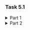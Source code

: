 ### Task 5.1


<details><summary> Part 1 </summary>
1. First, to log in as a root user, I used the sudo su command.
</p> 
2. Further, to change the password, use the passwd <username> command, in my case root. 
</p>
3. The cat / etc / passwd command shows all users registered in the system. 
Here the following information will be given: username, password, id, group id, group, home directory, shell. The password is displayed by X.
</p>
4.
</p>
5. The Linux help system, represented by the man command, is short for manual.
This command has its own sections with information. To get information on a specific command, type man a space followed by the command name, for example:

    man passwd
    
The man command can also search using keys. For example, the -k switch performs a keyword search, for example:

    man -k passwd
As a result of the executed command, we will get a list of man pages on which the word "passwd" is found. </p>
The info command is an alternative to the man command. To find out information on a specific command, you need to enter info space and the name of the command.

    info man



There is also a help command. It displays help about shell built-in commands. </p>   
6. The more and less commands are used to view the contents of text files. 
 </p> 
The more command displays the contents of a file on the screen in separate pages that span the entire screen. To see the next page press the spacebar.
To exit view mode, press q.
</p>
The less command contains the same functionality as more, but also has additional functionality.
</p>
</details>

<details><summary> Part 2 </summary>
    
1. The tree command displays a hierarchical structure of directories graphically. Has many options and is very useful. </p>
Here are some examples of how to use this command.
We execute the command: 

    tree
And we get:
</p><img src=""></p>
To see even hidden files and directories, run the command:

    tree -a
And we get:
</p><img src=""></p>
You can also display only those directories and files that have a specific character or sequence of characters.

    tree -P c*
If necessary, you can also select which level of the folder or subfolder to display.

    tree -L 2
and

    tree -L 1
And we get:
</p><img src=""></p>

2. The "file" command is used to determine the type of file. 
This command has various experiences that can be viewed using command:

        man file
        
</p>
3. There are three commands for navigating the terminal and their different options are ls, cd and pwd.
The pwd command is extremely simple and just shows you the directory you are in.</p>
The most commonly used navigation command is cd. </p>
To go to the required directory, use cd path/to/directory.  

The command cd with no arguments will return us in our home dirictory.  

To move from the current directory, we specify these characters at the beginning of the argument cd ./daria/test. 
</p>

One of the simplest and most useful commands is ls command.
With command allows you to view the contants of a directory, permissions of a file or directory, who owns the directory or file, and more.  
The standard output of the command shows all directories and files in the directory we are in.
</p>

4. Using different keys, the ls command provides us with different information.  
Ls command options:  
-m  - output content separated by commas;  
-r  - reverse information output;  
-s  - sort by file size;  
-x  - sort the output alphabetically;  
-t  - sort by time of creation / last modification of the file.
</p><img src=""></p>
-l  - long output format;  
-a  - shows all files and folders including hidden ones;  
-R  - display the contents of the current directory, and if there are subdirectories, then the contents of this directory.
</p><img src=""></p>


5.
</p>


6.
</p>


7.
</p>


8.
</p>


9.
</p>
10.
</p>
11.
</p>
12.
</p>
13.
</p>
14.
</p>
15.
</p>
</details>

